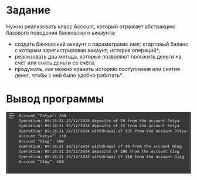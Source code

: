 # Задание  
Нужно реализовать класс Account, который отражает абстракцию базового
поведения банковского аккаунта:  
* создать банковский аккаунт с параметрами: имя; стартовый баланс с
которым зарегистрирован аккаунт; история операций*;  
* реализовать два метода, которые позволяют положить деньги на счёт
или снять деньги со счёта;  
* продумать, как можно хранить историю поступления или снятия
денег, чтобы с ней было удобно работать*.  
  
  
# Вывод программы
![Пример работы программы](./images/output.png)